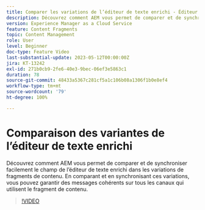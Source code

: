 ```yaml
---
title: Comparer les variations de l’éditeur de texte enrichi - Éditeur de fragments de contenu
description: Découvrez comment AEM vous permet de comparer et de synchroniser facilement le champ de l’éditeur de texte enrichi dans les variations de fragments de contenu. En comparant et en synchronisant ces variations, vous pouvez garantir des messages cohérents sur tous les canaux qui utilisent le fragment de contenu.
version: Experience Manager as a Cloud Service
feature: Content Fragments
topic: Content Management
role: User
level: Beginner
doc-type: Feature Video
last-substantial-update: 2023-05-12T00:00:00Z
jira: KT-13242
exl-id: 271b0cb9-2fe6-40e3-9bec-06ef3e5863c1
duration: 78
source-git-commit: 48433a5367c281cf5a1c106b08a1306f1b0e8ef4
workflow-type: tm+mt
source-wordcount: '79'
ht-degree: 100%

---
```


# Comparaison des variantes de l’éditeur de texte enrichi

Découvrez comment AEM vous permet de comparer et de synchroniser facilement le champ de l’éditeur de texte enrichi dans les variations de fragments de contenu. En comparant et en synchronisant ces variations, vous pouvez garantir des messages cohérents sur tous les canaux qui utilisent le fragment de contenu.

>[!VIDEO](https://video.tv.adobe.com/v/3437548/?learn=on&captions=fre_fr)
